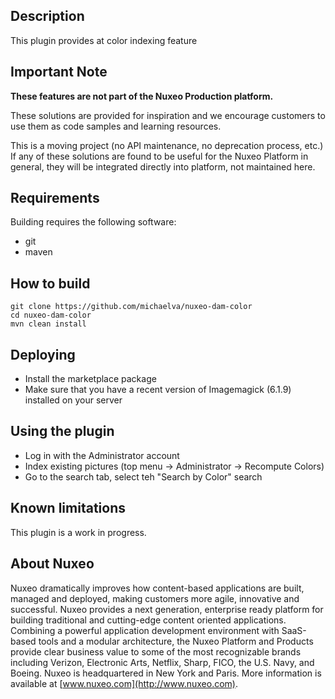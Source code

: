 ## Description
This plugin provides at color indexing feature

## Important Note

**These features are not part of the Nuxeo Production platform.**

These solutions are provided for inspiration and we encourage customers to use them as code samples and learning resources.

This is a moving project (no API maintenance, no deprecation process, etc.) If any of these solutions are found to be useful for the Nuxeo Platform in general, they will be integrated directly into platform, not maintained here.

## Requirements
Building requires the following software:
- git
- maven

## How to build 
```
git clone https://github.com/michaelva/nuxeo-dam-color
cd nuxeo-dam-color
mvn clean install
```

## Deploying
- Install the marketplace package
- Make sure that you have a recent version of Imagemagick (6.1.9) installed on your server


## Using the plugin 
- Log in with the Administrator account
- Index existing pictures (top menu -> Administrator -> Recompute Colors)
- Go to the search tab, select teh "Search by Color" search

## Known limitations
This plugin is a work in progress.

## About Nuxeo
Nuxeo dramatically improves how content-based applications are built, managed and deployed, making customers more agile, innovative and successful. Nuxeo provides a next generation, enterprise ready platform for building traditional and cutting-edge content oriented applications. Combining a powerful application development environment with SaaS-based tools and a modular architecture, the Nuxeo Platform and Products provide clear business value to some of the most recognizable brands including Verizon, Electronic Arts, Netflix, Sharp, FICO, the U.S. Navy, and Boeing. Nuxeo is headquartered in New York and Paris. More information is available at [www.nuxeo.com](http://www.nuxeo.com).
